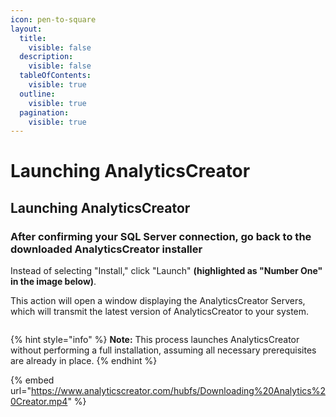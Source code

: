 ```yaml
---
icon: pen-to-square
layout:
  title:
    visible: false
  description:
    visible: false
  tableOfContents:
    visible: true
  outline:
    visible: true
  pagination:
    visible: true
---
```


# Launching AnalyticsCreator

## Launching AnalyticsCreator

### **After confirming your SQL Server connection, go back to the downloaded AnalyticsCreator installer**

Instead of selecting "Install," click "Launch" **(highlighted as "Number One" in the image below)**.&#x20;

This action will open a window displaying the AnalyticsCreator Servers, which will transmit the latest version of AnalyticsCreator to your system.

<figure><img src="https://www.analyticscreator.com/hs-fs/hubfs/Canva%20images/Download%20Page%20AnalyticsCreator.png?width=1920&#x26;height=1080&#x26;name=Download%20Page%20AnalyticsCreator.png" alt=""><figcaption></figcaption></figure>

{% hint style="info" %}
**Note:** This process launches AnalyticsCreator without performing a full installation, assuming all necessary prerequisites are already in place.
{% endhint %}



{% embed url="https://www.analyticscreator.com/hubfs/Downloading%20Analytics%20Creator.mp4" %}



